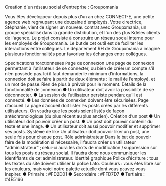 Creation d'un réseau social d'entreprise : Groupomania


Vous êtes développeur depuis plus d'un an chez CONNECT-E, une petite agence web
regroupant une douzaine d'employés.
Votre directrice, Stéphanie, vient de signer un nouveau contrat avec Groupomania, un groupe
spécialisé dans la grande distribution, et l'un des plus Kdèles clients de l'agence.
Le projet consiste à construire un réseau social interne pour les employés de Groupomania. Le
but de cet outil est de faciliter les interactions entre collègues. Le département RH de
Groupomania a imaginé plusieurs fonctionnalités pour favoriser les échanges entre collègues.

Spécifications fonctionnelles
Page de connexion
Une page de connexion permettant à l’utilisateur de se connecter, ou bien
de créer un compte s’il n’en possède pas. Ici il faut demander le minimum
d’informations, la connexion doit se faire à partir de deux éléments : le mail
de l’employé, et un mot de passe. Rien de plus à prévoir pour le moment.
Détails de la fonctionnalité de connexion
● Un utilisateur doit avoir la possibilité de se déconnecter.
● La session de l’utilisateur persiste pendant qu’il est connecté.
● Les données de connexion doivent être sécurisées.
Page d’accueil
La page d’accueil doit lister les posts créés par les différents utilisateurs.
On voudra que les posts soient listés de façon antéchronologique (du plus
récent au plus ancien).
Création d’un post
● Un utilisateur doit pouvoir créer un post.
● Un post doit pouvoir contenir du texte et une image.
● Un utilisateur doit aussi pouvoir modifier et supprimer ses posts.
Système de like
Un utilisateur doit pouvoir liker un post, une seule fois pour chaque post.
Rôle administrateur
Dans le but de pouvoir faire de la modération si nécessaire, il faudra créer
un utilisateur “administrateur” ; celui-ci aura les droits de modification /
suppression sur tous les posts du réseau social. Il faudra donc nous
communiquer les identifiants de cet administrateur.
Identité graphique
Police d’écriture : tous les textes du site doivent utiliser la police Lato.
Couleurs : vous êtes libre sur les couleurs, mais voici notre palette actuelle
dont vous pouvez vous inspirer.
● Primaire : #FD2D01
● Secondaire : #FFD7D7
● Tertiaire : #4E5166
